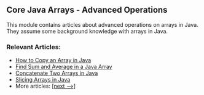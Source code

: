 ## Core Java Arrays - Advanced Operations

This module contains articles about advanced operations on arrays in Java. They assume some background knowledge with arrays in Java.

### Relevant Articles: 

- [How to Copy an Array in Java](https://www.baeldung.com/java-array-copy)
- [Find Sum and Average in a Java Array](https://www.baeldung.com/java-array-sum-average)
- [Concatenate Two Arrays in Java](https://www.baeldung.com/java-concatenate-arrays)
- [Slicing Arrays in Java](https://www.baeldung.com/java-slicing-arrays)
- More articles: [[next -->]](../core-java-arrays-operations-advanced-2)
